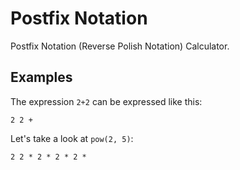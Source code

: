 # Postfix Notation
Postfix Notation (Reverse Polish Notation) Calculator.

## Examples
The expression `2+2` can be expressed like this:
```
2 2 +
```
Let's take a look at `pow(2, 5)`:
```
2 2 * 2 * 2 * 2 *
```
